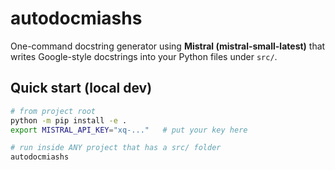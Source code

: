 # autodocmiashs

One-command docstring generator using **Mistral (mistral-small-latest)** that writes
Google-style docstrings into your Python files under `src/`.

## Quick start (local dev)

```bash
# from project root
python -m pip install -e .
export MISTRAL_API_KEY="xq-..."   # put your key here

# run inside ANY project that has a src/ folder
autodocmiashs

